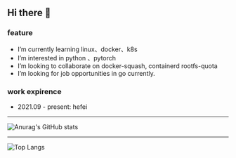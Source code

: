 ## Hi there 👋
### feature
- I’m currently learning linux、docker、k8s
- I’m interested in python 、pytorch
- I’m looking to collaborate on docker-squash, containerd rootfs-quota
- I’m looking for job opportunities in go currently.
  
### work expirence
- 2021.09 - present: hefei

--- 

![Anurag's GitHub stats](https://github-readme-stats.vercel.app/api?username=lyon-v)

---  

![Top Langs](https://github-readme-stats.vercel.app/api/top-langs/?username=lyon-v)
